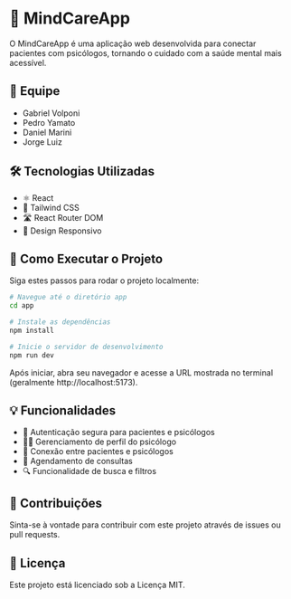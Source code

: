 # 🧠 MindCareApp

O MindCareApp é uma aplicação web desenvolvida para conectar pacientes com psicólogos, tornando o cuidado com a saúde mental mais acessível.

## 👥 Equipe

- Gabriel Volponi
- Pedro Yamato
- Daniel Marini
- Jorge Luiz

## 🛠️ Tecnologias Utilizadas

- ⚛️ React
- 🎨 Tailwind CSS
- 🛣️ React Router DOM
- 📱 Design Responsivo

## 🚀 Como Executar o Projeto

Siga estes passos para rodar o projeto localmente:

```bash
# Navegue até o diretório app
cd app

# Instale as dependências
npm install

# Inicie o servidor de desenvolvimento
npm run dev
```

Após iniciar, abra seu navegador e acesse a URL mostrada no terminal (geralmente http://localhost:5173).

## 💡 Funcionalidades

- 🔐 Autenticação segura para pacientes e psicólogos
- 👨‍⚕️ Gerenciamento de perfil do psicólogo
- 🤝 Conexão entre pacientes e psicólogos
- 📅 Agendamento de consultas
- 🔍 Funcionalidade de busca e filtros

## 🌟 Contribuições

Sinta-se à vontade para contribuir com este projeto através de issues ou pull requests.

## 📝 Licença

Este projeto está licenciado sob a Licença MIT.